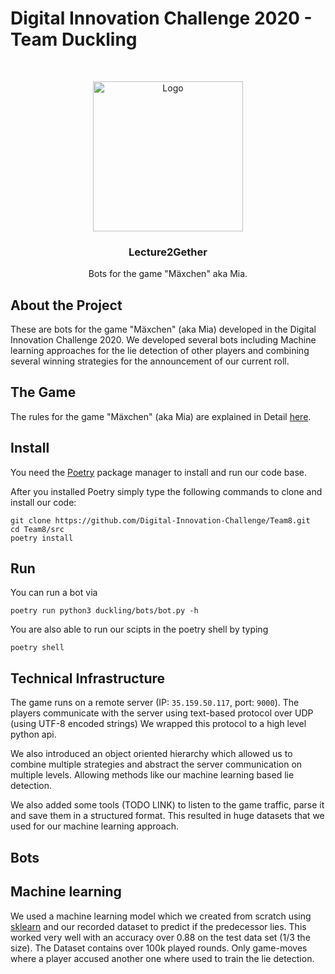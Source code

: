 # Digital Innovation Challenge 2020 - Team Duckling 
<!-- PROJECT LOGO -->
<br />
<p align="center">
  <img src="https://user-images.githubusercontent.com/62751653/94692773-3b6ac300-0333-11eb-97f3-e245963fea74.jpg" alt="Logo" width="240" height="240">
<h3 align="center">Lecture2Gether</h3>
  <p align="center">
    Bots for the game "Mäxchen" aka Mia.
  </p>
</p>

## About the Project

These are bots for the game "Mäxchen" (aka Mia) developed in the Digital Innovation Challenge 2020. We developed several bots including Machine learning approaches for the lie detection of other players and combining several winning strategies for the announcement of our current roll.

## The Game

The rules for the game "Mäxchen" (aka Mia) are explained in Detail [here](https://en.wikipedia.org/wiki/Mia_(game)).

## Install
You need the [Poetry](https://python-poetry.org/) package manager to install and run our code base.

After you installed Poetry simply type the following commands to clone and install our code:

```
git clone https://github.com/Digital-Innovation-Challenge/Team8.git
cd Team8/src
poetry install
```

## Run

You can run a bot via 
```
poetry run python3 duckling/bots/bot.py -h
```

You are also able to run our scipts in the poetry shell by typing
```
poetry shell
```

## Technical Infrastructure
The game runs on a remote server (IP: `35.159.50.117`, port: `9000`). 
The players communicate with the server using text-based protocol over UDP (using UTF-8 encoded strings)
We wrapped this protocol to a high level python api.

We also introduced an object oriented hierarchy which allowed us to combine multiple strategies and abstract the server communication on multiple levels. 
Allowing methods like our machine learning based lie detection.

We also added some tools (TODO LINK) to listen to the game traffic, parse it and save them in a structured format. 
This resulted in huge datasets that we used for our machine learning approach.

## Bots


## Machine learning
We used a machine learning model which we created from scratch using [sklearn](https://scikit-learn.org/stable/) and our recorded dataset to predict if the predecessor lies. This worked very well with an accuracy over 0.88 on the test data set (1/3 the size).
The Dataset contains over 100k played rounds. Only game-moves where a player accused another one where used to train the lie detection.  
